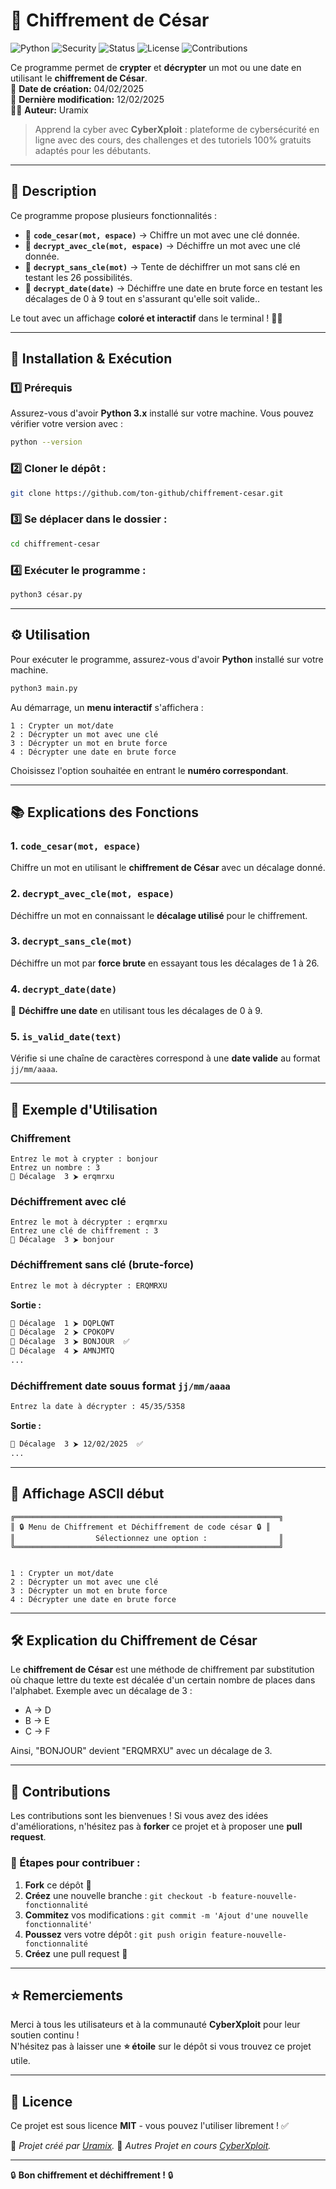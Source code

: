# 🔐 Chiffrement de César

![Python](https://img.shields.io/badge/Python-3.x-blue?style=for-the-badge&logo=python)
![Security](https://img.shields.io/badge/Security-Cryptography-red?style=for-the-badge)
![Status](https://img.shields.io/badge/Status-complete-vert?style=for-the-badge)
![License](https://img.shields.io/badge/License-MIT-yellow?style=for-the-badge)
![Contributions](https://img.shields.io/badge/Contributions-Faucheur/Baptium-white?style=for-the-badge)

Ce programme permet de **crypter** et **décrypter** un mot ou une date en utilisant le **chiffrement de César**.  
📅 **Date de création:** 04/02/2025  
🔄 **Dernière modification:** 12/02/2025  
👨‍💻 **Auteur:** Uramix  

> Apprend la cyber avec **CyberXploit** : plateforme de cybersécurité en ligne avec des cours, des challenges et des tutoriels 100% gratuits adaptés pour les débutants.

---
## 📜 **Description**
Ce programme propose plusieurs fonctionnalités :

- 🔹 **`code_cesar(mot, espace)`** → Chiffre un mot avec une clé donnée.
- 🔹 **`decrypt_avec_cle(mot, espace)`** → Déchiffre un mot avec une clé donnée.
- 🔹 **`decrypt_sans_cle(mot)`** → Tente de déchiffrer un mot sans clé en testant les 26 possibilités.
- 🔹 **`decrypt_date(date)`** → Déchiffre une date en brute force en testant les décalages de 0 à 9 tout en s'assurant qu'elle soit valide..

Le tout avec un affichage **coloré et interactif** dans le terminal ! 🎨✨

---

## 🚀 **Installation & Exécution**

### 1️⃣ Prérequis
Assurez-vous d'avoir **Python 3.x** installé sur votre machine. Vous pouvez vérifier votre version avec :
```sh
python --version
```

### 2️⃣ Cloner le dépôt :
```sh
git clone https://github.com/ton-github/chiffrement-cesar.git
```

### 3️⃣ Se déplacer dans le dossier :
```sh
cd chiffrement-cesar
```

### 4️⃣ Exécuter le programme :
```sh
python3 césar.py
```

---


## ⚙️ **Utilisation**

Pour exécuter le programme, assurez-vous d'avoir **Python** installé sur votre machine.

```bash
python3 main.py
```

Au démarrage, un **menu interactif** s'affichera :

```
1 : Crypter un mot/date
2 : Décrypter un mot avec une clé
3 : Décrypter un mot en brute force
4 : Décrypter une date en brute force
```

Choisissez l'option souhaitée en entrant le **numéro correspondant**.

---
## 📚 **Explications des Fonctions**

### 1. `code_cesar(mot, espace)`
Chiffre un mot en utilisant le **chiffrement de César** avec un décalage donné.

### 2. `decrypt_avec_cle(mot, espace)`
Déchiffre un mot en connaissant le **décalage utilisé** pour le chiffrement.

### 3. `decrypt_sans_cle(mot)`
Déchiffre un mot par **force brute** en essayant tous les décalages de 1 à 26.

### 4. `decrypt_date(date)`
🔑 **Déchiffre une date** en utilisant tous les décalages de 0 à 9.

### 5. `is_valid_date(text)`
Vérifie si une chaîne de caractères correspond à une **date valide** au format `jj/mm/aaaa`.

---


## 🧪 **Exemple d'Utilisation**

### Chiffrement
```
Entrez le mot à crypter : bonjour
Entrez un nombre : 3
🔑 Décalage  3 ⮞ erqmrxu
```

### Déchiffrement avec clé
```
Entrez le mot à décrypter : erqmrxu
Entrez une clé de chiffrement : 3
🔑 Décalage  3 ⮞ bonjour
```


###  Déchiffrement sans clé (brute-force)
```sh
Entrez le mot à décrypter : ERQMRXU
```
**Sortie :**
```sh
🔑 Décalage  1 ⮞ DQPLQWT
🔑 Décalage  2 ⮞ CPOKOPV
🔑 Décalage  3 ⮞ BONJOUR  ✅
🔑 Décalage  4 ⮞ AMNJMTQ
...
```
### Déchiffrement date souus format `jj/mm/aaaa`
```sh
Entrez la date à décrypter : 45/35/5358
```
**Sortie :**
```sh
🔑 Décalage  3 ⮞ 12/02/2025  ✅
...
```


---

## 📌 **Affichage ASCII début**

```
╔═══════════════════════════════════════════════════════════╗
║ 🔒 Menu de Chiffrement et Déchiffrement de code césar 🔒 ║
║                  Sélectionnez une option :                ║
╚═══════════════════════════════════════════════════════════╝


1 : Crypter un mot/date
2 : Décrypter un mot avec une clé
3 : Décrypter un mot en brute force
4 : Décrypter une date en brute force
```

---

## 🛠 **Explication du Chiffrement de César**
Le **chiffrement de César** est une méthode de chiffrement par substitution où chaque lettre du texte est décalée d'un certain nombre de places dans l'alphabet. Exemple avec un décalage de 3 :

- A → D
- B → E
- C → F

Ainsi, "BONJOUR" devient "ERQMRXU" avec un décalage de 3.


---

## 🤝 **Contributions**
Les contributions sont les bienvenues ! Si vous avez des idées d'améliorations, n'hésitez pas à **forker** ce projet et à proposer une **pull request**.

### 📌 Étapes pour contribuer :
1. **Fork** ce dépôt 🍴
2. **Créez** une nouvelle branche : `git checkout -b feature-nouvelle-fonctionnalité`
3. **Commitez** vos modifications : `git commit -m 'Ajout d'une nouvelle fonctionnalité'`
4. **Poussez** vers votre dépôt : `git push origin feature-nouvelle-fonctionnalité`
5. **Créez** une pull request 🔄

---

## ⭐ Remerciements

Merci à tous les utilisateurs et à la communauté **CyberXploit** pour leur soutien continu !  
N'hésitez pas à laisser une **⭐ étoile** sur le dépôt si vous trouvez ce projet utile.

---

## 📜 **Licence**
Ce projet est sous licence **MIT** - vous pouvez l'utiliser librement ! ✅

🚀 *Projet créé par [Uramix](https://github.com/Uramix2/).*
🚧 *Autres Projet en cours [CyberXploit](https://cyberxploit.fr).*

---
🔒 **Bon chiffrement et déchiffrement !** 🔒
    

